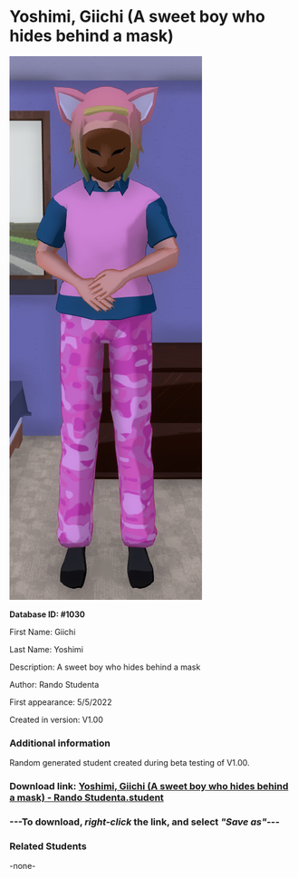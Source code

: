 # Yoshimi, Giichi (A sweet boy who hides behind a mask)

<img src="../../Files/Images/Yoshimi, Giichi (A sweet boy who hides behind a mask).png" title="Yoshimi, Giichi (A sweet boy who hides behind a mask) - Rando Studenta">

**Database ID: #1030**

First Name: Giichi

Last Name: Yoshimi

Description: A sweet boy who hides behind a mask

Author: Rando Studenta

First appearance: 5/5/2022

Created in version: V1.00

### Additional information

Random generated student created during beta testing of V1.00.

### Download link: <a href="https://raw.githubusercontent.com/Arbiter1223/Daigaku-Gurashi-Custom-Students/master/Files/Student%20Files/Yoshimi%2C%20Giichi%20(A%20sweet%20boy%20who%20hides%20behind%20a%20mask)%20-%20Rando%20Studenta.student">Yoshimi, Giichi (A sweet boy who hides behind a mask) - Rando Studenta.student</a>

### ---**To download, _right-click_ the link, and select _"Save as"_**---

### Related Students

-none-
